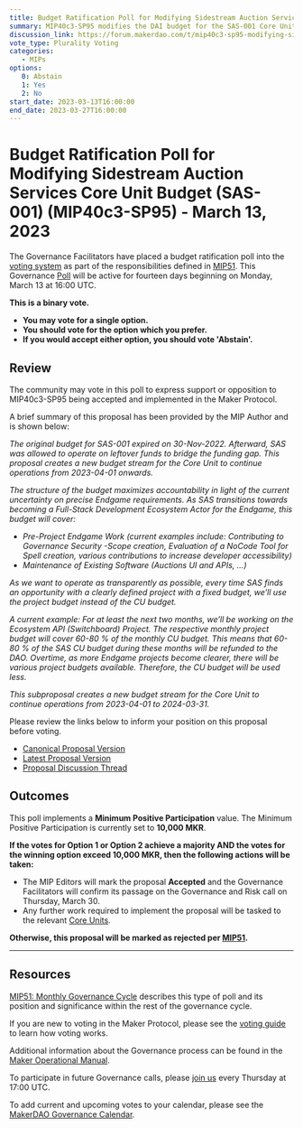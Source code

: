 ```yaml
---
title: Budget Ratification Poll for Modifying Sidestream Auction Services Core Unit Budget (SAS-001) (MIP40c3-SP95) - March 13, 2023
summary: MIP40c3-SP95 modifies the DAI budget for the SAS-001 Core Unit, continuing operations from 2023-04-01 until 2024-03-31.
discussion_link: https://forum.makerdao.com/t/mip40c3-sp95-modifying-sidestream-auction-services-core-unit-budget-sas-001/19737
vote_type: Plurality Voting
categories:
   - MIPs
options:
   0: Abstain
   1: Yes
   2: No
start_date: 2023-03-13T16:00:00
end_date: 2023-03-27T16:00:00
---
```

# Budget Ratification Poll for Modifying Sidestream Auction Services Core Unit Budget (SAS-001) (MIP40c3-SP95) - March 13, 2023

The Governance Facilitators have placed a budget ratification poll into the [voting system](https://vote.makerdao.com/polling) as part of the responsibilities defined in [MIP51](https://mips.makerdao.com/mips/details/MIP51). This Governance [Poll](https://manual.makerdao.com/governance/governance-cycle/monthly-governance-cycle#week-2) will be active for fourteen days beginning on Monday, March 13 at 16:00 UTC.

**This is a binary vote.**
- **You may vote for a single option.**
- **You should vote for the option which you prefer.**
- **If you would accept either option, you should vote 'Abstain'.**

## Review

The community may vote in this poll to express support or opposition to MIP40c3-SP95 being accepted and implemented in the Maker Protocol.

A brief summary of this proposal has been provided by the MIP Author and is shown below:

*The original budget for SAS-001 expired on 30-Nov-2022. Afterward, SAS was allowed to operate on leftover funds to bridge the funding gap. This proposal creates a new budget stream for the Core Unit to continue operations from 2023-04-01 onwards.*

*The structure of the budget maximizes accountability in light of the current uncertainty on precise Endgame requirements. As SAS transitions towards becoming a Full-Stack Development Ecosystem Actor for the Endgame, this budget will cover:*

- *Pre-Project Endgame Work (current examples include: Contributing to Governance Security -Scope creation, Evaluation of a NoCode Tool for Spell creation, various contributions to increase developer accessibility)*
- *Maintenance of Existing Software (Auctions UI and APIs, …)*

*As we want to operate as transparently as possible, every time SAS finds an opportunity with a clearly defined project with a fixed budget, we’ll use the project budget instead of the CU budget.*

*A current example: For at least the next two months, we’ll be working on the Ecosystem API (Switchboard) Project. The respective monthly project budget will cover 60-80 % of the monthly CU budget. This means that 60-80 % of the SAS CU budget during these months will be refunded to the DAO. Overtime, as more Endgame projects become clearer, there will be various project budgets available. Therefore, the CU budget will be used less.*

*This subproposal creates a new budget stream for the Core Unit to continue operations from 2023-04-01 to 2024-03-31.*

Please review the links below to inform your position on this proposal before voting.
* [Canonical Proposal Version](https://github.com/makerdao/mips/blob/0966a7d3d69d42701051fe3013ec55750d1672ea/MIP40/MIP40c3-Subproposals/MIP40c3-SP95.md)
* [Latest Proposal Version](https://mips.makerdao.com/mips/details/MIP40c3SP95)
* [Proposal Discussion Thread](https://forum.makerdao.com/t/mip40c3-sp95-modifying-sidestream-auction-services-core-unit-budget-sas-001/19737)

## Outcomes

This poll implements a **Minimum Positive Participation** value. The Minimum Positive Participation is currently set to **10,000 MKR**.

**If the votes for Option 1 or Option 2 achieve a majority AND the votes for the winning option exceed 10,000 MKR, then the following actions will be taken:**
* The MIP Editors will mark the proposal **Accepted** and the Governance Facilitators will confirm its passage on the Governance and Risk call on Thursday, March 30. 
* Any further work required to implement the proposal will be tasked to the relevant [Core Units](https://mips.makerdao.com/mips/details/MIP38#mip38c2-core-unit-state).

**Otherwise, this proposal will be marked as rejected per [MIP51](https://mips.makerdao.com/mips/details/MIP51#mip51c2-ratification-poll).**

---

## Resources

[MIP51: Monthly Governance Cycle](https://mips.makerdao.com/mips/details/MIP51) describes this type of poll and its position and significance within the rest of the governance cycle.

If you are new to voting in the Maker Protocol, please see the [voting guide](https://manual.makerdao.com/governance/voting-in-makerdao/on-chain-governance) to learn how voting works.

Additional information about the Governance process can be found in the [Maker Operational Manual](https://manual.makerdao.com).

To participate in future Governance calls, please [join us](https://forum.makerdao.com/tag/pubcall-:-governance-and-risk) every Thursday at 17:00 UTC.

To add current and upcoming votes to your calendar, please see the [MakerDAO Governance Calendar](https://manual.makerdao.com/makerdao/calendars/governance-calendar).
